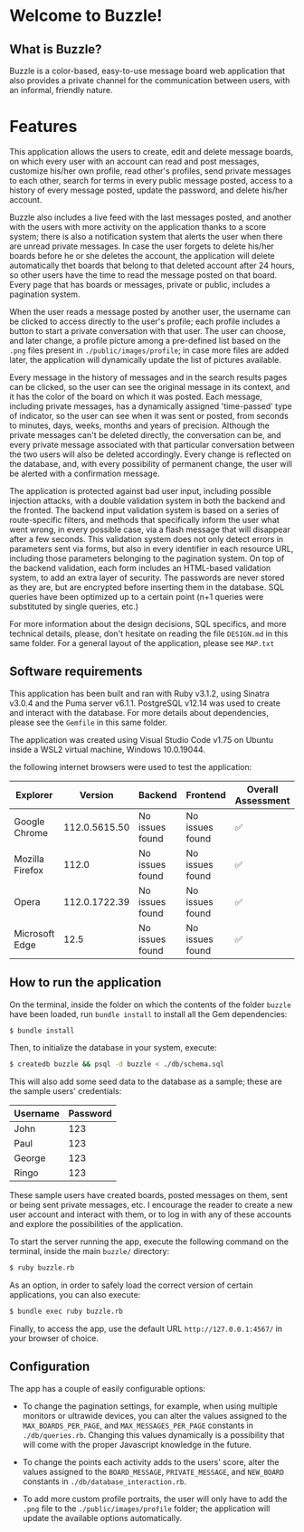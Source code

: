 # Welcome to Buzzle!

## What is Buzzle?

Buzzle is a color-based, easy-to-use message board web application that also provides a private channel for the communication between users, with an informal, friendly nature.

# Features

This application allows the users to create, edit and delete message boards, on which every user with an account can read and post messages, customize his/her own profile, read other's profiles, send private messages to each other, search for terms in every public message posted, access to a history of every message posted, update the password, and delete his/her account. 

Buzzle also includes a live feed with the last messages posted, and another with the users with more activity on the application thanks to a score system; there is also a notification system that alerts the user when there are unread private messages. In case the user forgets to delete his/her boards before he or she deletes the account, the application will delete automatically thet boards that belong to that deleted account after 24 hours, so other users have the time to read the message posted on that board.
Every page that has boards or messages, private or public, includes a pagination system.

When the user reads a message posted by another user, the username can be clicked to access directly to the user's profile; each profile includes a button to start a private conversation with that user. The user can choose, and later change, a profile picture among a pre-defined list based on the `.png` files present in `./public/images/profile`; in case more files are added later, the application will dynamically update the list of pictures available. 

Every message in the history of messages and in the search results pages can be clicked, so the user can see the original message in its context, and it has the color of the board on which it was posted. Each message, including private messages, has a dynamically assigned 'time-passed' type of indicator, so the user can see when it was sent or posted, from seconds to minutes, days, weeks, months and years of precision. Although the private messages can't be deleted directly, the conversation can be, and every private message associated with that particular conversation between the two users will also be deleted accordingly. Every change is reflected on the database, and, with every possibility of permanent change, the user will be alerted with a confirmation message.

The application is protected against bad user input, including possible injection attacks, with a double validation system in both the backend and the fronted. The backend input validation system is based on a series of route-specific filters, and methods that specifically inform the user what went wrong, in every possible case, via a flash message that will disappear after a few seconds. This validation system does not only detect errors in parameters sent via forms, but also in every identifier in each resource URL, including those parameters belonging to the pagination system. On top of the backend validation, each form includes an HTML-based validation system, to add an extra layer of security. The passwords are never stored as they are, but are encrypted before inserting them in the database. SQL queries have been optimized up to a certain point (n+1 queries were substituted by single queries, etc.)

For more information about the design decisions, SQL specifics, and more technical details, please, don't hesitate on reading the file `DESIGN.md` in this same folder. For a general layout of the application, please see `MAP.txt`

## Software requirements

This application has been built and ran with Ruby v3.1.2, using Sinatra v3.0.4 and the Puma server v6.1.1. PostgreSQL v12.14 was used to create and interact with the database. For more details about dependencies, please see the `Gemfile` in this same folder.

The application was created using Visual Studio Code v1.75 on Ubuntu inside a WSL2 virtual machine, Windows 10.0.19044.

the following internet browsers were used to test the application:

| **Explorer**        | **Version**       | **Backend**         | **Frontend**        | **Overall Assessment** |
|-----------------|---------------|-----------------|-----------------|--------------------|
| Google Chrome   | 112.0.5615.50 | No issues found | No issues found |     ✅  |
| Mozilla Firefox | 112.0         | No issues found | No issues found |     ✅  |
| Opera           | 112.0.1722.39 | No issues found | No issues found |     ✅  |
| Microsoft Edge  | 12.5          | No issues found | No issues found |     ✅  |

## How to run the application

On the terminal, inside the folder on which the contents of the folder `buzzle` have been loaded, run `bundle install` to install all the Gem dependencies:

```bash
$ bundle install
```

Then, to initialize the database in your system, execute:

```bash
$ createdb buzzle && psql -d buzzle < ./db/schema.sql
```

This will also add some seed data to the database as a sample; these are the sample users' credentials:

| Username | Password |
|----------|----------|
| John     | 123      |
| Paul     | 123      |
| George   | 123      |
| Ringo    | 123      |

These sample users have created boards, posted messages on them, sent or being sent private messages, etc.
I encourage the reader to create a new user account and interact with them, or to log in with any of these accounts and explore the possibilities of the application.

To start the server running the app, execute the following command on the terminal, inside the main `buzzle/` directory:

```bash
$ ruby buzzle.rb
```

As an option, in order to safely load the correct version of certain applications, you can also execute:

```bash
$ bundle exec ruby buzzle.rb
```

Finally, to access the app, use the default URL `http://127.0.0.1:4567/` in your browser of choice.


## Configuration

The app has a couple of easily configurable options:

- To change the pagination settings, for example, when using multiple monitors or ultrawide devices, you can alter the values assigned to the `MAX_BOARDS_PER_PAGE`, and `MAX_MESSAGES_PER_PAGE` constants in `./db/queries.rb`. Changing this values dynamically is a possibility that will come with the proper Javascript knowledge in the future.

- To change the points each activity adds to the users' score, alter the values assigned to the `BOARD_MESSAGE`, `PRIVATE_MESSAGE`, and `NEW_BOARD` constants in `./db/database_interaction.rb`.

- To add more custom profile portraits, the user will only have to add the `.png` file to the `./public/images/profile` folder; the application will update the available options automatically.








